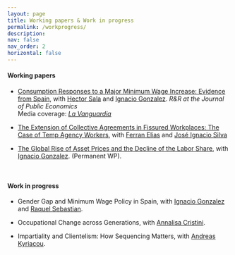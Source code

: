 ```yaml
---
layout: page
title: Working papers & Work in progress
permalink: /workprogress/
description: 
nav: false
nav_order: 2
horizontal: false
---
```


<!-- pages/workprogress.md -->

  <h4>Working papers</h4>

- [Consumption Responses to a Major Minimum Wage Increase: Evidence from Spain](https://docs.iza.org/dp17923.pdf), with [Hector Sala](https://espainnova.uab.cat/es/hector_sala) and [Ignacio Gonzalez](https://www.ignacioglez.com/). *R&R  at the Journal of Public Economics*  
  Media coverage: *[La Vanguardia](https://www.lavanguardia.com/economia/20250603/10746893/subida-smi-provoco-aumento-consumo-electronica-ocio.html)*

- [The Extension of Collective Agreements in Fissured Workplaces: The Case of Temp Agency Workers](https://www.dropbox.com/scl/fi/eiqncgadt6g0rbdnqhqt7/TempAgency_CollectiveBargaining_Submission.pdf?rlkey=exf87l9hj3tuje26ton81m6si&dl=0), with [Ferran Elias](https://sites.google.com/site/ferraneliasmoreno/ferran-elias) and [José Ignacio Silva](https://sites.google.com/view/joseisilvabe/)

 - [The Global Rise of Asset Prices and the Decline of the Labor Share](https://papers.ssrn.com/sol3/papers.cfm?abstract_id=2964329), with [Ignacio Gonzalez](https://www.ignacioglez.com/). (Permanent WP).


  <br>

  <h4>Work in progress</h4>
  

- Gender Gap and Minimum Wage Policy in Spain, with [Ignacio Gonzalez](https://www.ignacioglez.com/) and [Raquel Sebastian](https://sites.google.com/ucm.es/raquelsebastian/p%C3%A1gina-principal).

- Occupational Change across Generations, with [Annalisa Cristini](https://didattica-rubrica.unibg.it/ugov/person/3083).
  
- Impartiality and Clientelism: How Sequencing Matters, with [Andreas Kyriacou](https://www.udg.edu/ca/directori/pagina-personal?ID=2001744&language=es-ES).

